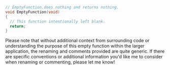 ```c
// EmptyFunction.does nothing and returns nothing.
void EmptyFunction(void)
{
  // This function intentionally left blank.
  return;
}
```

Please note that without additional context from surrounding code or understanding the purpose of this empty function within the larger application, the renaming and comments provided are quite generic. If there are specific conventions or additional information you'd like me to consider when renaming or commenting, please let me know!